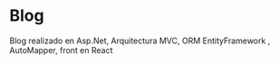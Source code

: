 # Blog
Blog realizado en Asp.Net, Arquitectura MVC, ORM EntityFramework , AutoMapper, front en React
